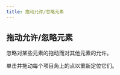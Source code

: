 ```yaml
---
title: 拖动允许/忽略元素
---
```


<b-back-top></b-back-top>

## 拖动允许/忽略元素

忽略对某些元素的拖动而对其他元素的允许。

单击并拖动每个项目角上的点以重新定位它们。

<preview path="./demo/04-allow-ignore.vue"></preview>
